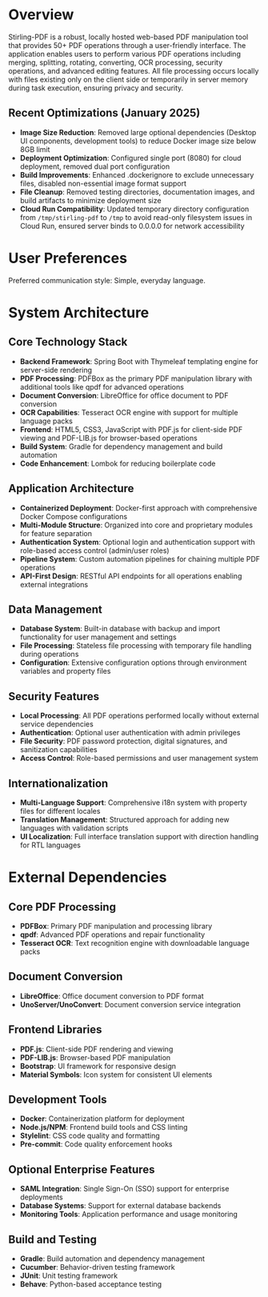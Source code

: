# Overview

Stirling-PDF is a robust, locally hosted web-based PDF manipulation tool that provides 50+ PDF operations through a user-friendly interface. The application enables users to perform various PDF operations including merging, splitting, rotating, converting, OCR processing, security operations, and advanced editing features. All file processing occurs locally with files existing only on the client side or temporarily in server memory during task execution, ensuring privacy and security.

## Recent Optimizations (January 2025)
- **Image Size Reduction**: Removed large optional dependencies (Desktop UI components, development tools) to reduce Docker image size below 8GB limit
- **Deployment Optimization**: Configured single port (8080) for cloud deployment, removed dual port configuration
- **Build Improvements**: Enhanced .dockerignore to exclude unnecessary files, disabled non-essential image format support
- **File Cleanup**: Removed testing directories, documentation images, and build artifacts to minimize deployment size
- **Cloud Run Compatibility**: Updated temporary directory configuration from `/tmp/stirling-pdf` to `/tmp` to avoid read-only filesystem issues in Cloud Run, ensured server binds to 0.0.0.0 for network accessibility

# User Preferences

Preferred communication style: Simple, everyday language.

# System Architecture

## Core Technology Stack
- **Backend Framework**: Spring Boot with Thymeleaf templating engine for server-side rendering
- **PDF Processing**: PDFBox as the primary PDF manipulation library with additional tools like qpdf for advanced operations
- **Document Conversion**: LibreOffice for office document to PDF conversion
- **OCR Capabilities**: Tesseract OCR engine with support for multiple language packs
- **Frontend**: HTML5, CSS3, JavaScript with PDF.js for client-side PDF viewing and PDF-LIB.js for browser-based operations
- **Build System**: Gradle for dependency management and build automation
- **Code Enhancement**: Lombok for reducing boilerplate code

## Application Architecture
- **Containerized Deployment**: Docker-first approach with comprehensive Docker Compose configurations
- **Multi-Module Structure**: Organized into core and proprietary modules for feature separation
- **Authentication System**: Optional login and authentication support with role-based access control (admin/user roles)
- **Pipeline System**: Custom automation pipelines for chaining multiple PDF operations
- **API-First Design**: RESTful API endpoints for all operations enabling external integrations

## Data Management
- **Database System**: Built-in database with backup and import functionality for user management and settings
- **File Processing**: Stateless file processing with temporary file handling during operations
- **Configuration**: Extensive configuration options through environment variables and property files

## Security Features
- **Local Processing**: All PDF operations performed locally without external service dependencies
- **Authentication**: Optional user authentication with admin privileges
- **File Security**: PDF password protection, digital signatures, and sanitization capabilities
- **Access Control**: Role-based permissions and user management system

## Internationalization
- **Multi-Language Support**: Comprehensive i18n system with property files for different locales
- **Translation Management**: Structured approach for adding new languages with validation scripts
- **UI Localization**: Full interface translation support with direction handling for RTL languages

# External Dependencies

## Core PDF Processing
- **PDFBox**: Primary PDF manipulation and processing library
- **qpdf**: Advanced PDF operations and repair functionality
- **Tesseract OCR**: Text recognition engine with downloadable language packs

## Document Conversion
- **LibreOffice**: Office document conversion to PDF format
- **UnoServer/UnoConvert**: Document conversion service integration

## Frontend Libraries
- **PDF.js**: Client-side PDF rendering and viewing
- **PDF-LIB.js**: Browser-based PDF manipulation
- **Bootstrap**: UI framework for responsive design
- **Material Symbols**: Icon system for consistent UI elements

## Development Tools
- **Docker**: Containerization platform for deployment
- **Node.js/NPM**: Frontend build tools and CSS linting
- **Stylelint**: CSS code quality and formatting
- **Pre-commit**: Code quality enforcement hooks

## Optional Enterprise Features
- **SAML Integration**: Single Sign-On (SSO) support for enterprise deployments
- **Database Systems**: Support for external database backends
- **Monitoring Tools**: Application performance and usage monitoring

## Build and Testing
- **Gradle**: Build automation and dependency management
- **Cucumber**: Behavior-driven testing framework
- **JUnit**: Unit testing framework
- **Behave**: Python-based acceptance testing
